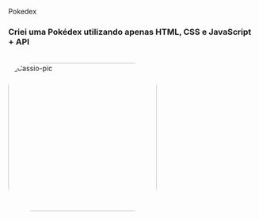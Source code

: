  Pokedex

### Criei uma Pokédex utilizando apenas HTML, CSS e JavaScript + API

<div style="display: inline_block"><br>
  <img align="center" alt="Cassio-pic" height="300" style="border-radius:50px;" src="https://cdn.discordapp.com/attachments/1032349476133810238/1037872082031214602/Pokemon.png">
</div>
